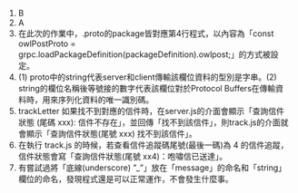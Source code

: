 1. B
2. A
3. 在此次的作業中，.proto的package皆對應第4行程式，以內容為「const owlPostProto = grpc.loadPackageDefinition(packageDefinition).owlpost;」的方式被設定。
4. (1) proto中的string代表server和client傳輸該欄位資料的型別是字串。(2) string的欄位名稱後等號接的數字代表該欄位對於Protocol Buffers在傳輸資料時，用來序列化資料的唯一識別碼。
5. trackLetter 如果找不到對應的信件時，在server.js的介面會顯示「查詢信件狀態 (尾碼 xxx): 信件不存在」，並回傳「找不到該信件」，則track.js的介面就會顯示「查詢信件狀態(尾號 xxx) 找不到該信件」。
6. 在執行 track.js 的時候，若查看信件追蹤碼尾號(最後一碼)為 4 的信件追蹤，信件狀態會寫「查詢信件狀態(尾號 xx4)：咆嘯信已送達」。
7. 有嘗試過將「底線(underscore) ”_”」放在「message」的命名和「string」欄位的命名，發現程式還是可以正常運作，不會發生什麼事。